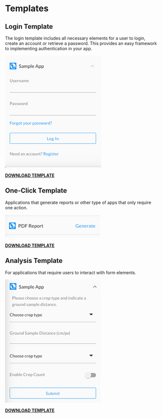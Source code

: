 # Templates

## Login Template

The login template includes all necessary elements for a user to login, create an account or retrieve a password. This provides an easy framework to implementing authentication in your app.

![](../../.gitbook/assets/login-template.jpg)

[**DOWNLOAD TEMPLATE**](https://github.com/dronedeploy/DroneDeploy-App-Market/releases/download/v1.2/dronedeploy-app-full.zip)

## One-Click Template

Applications that generate reports or other type of apps that only require one action.

![](../../.gitbook/assets/generate-template.jpg)

[**DOWNLOAD TEMPLATE**](https://github.com/dronedeploy/DroneDeploy-App-Market/releases/download/v1.2/dronedeploy-app-one-click.zip)

## Analysis Template

For applications that require users to interact with form elements.

![](../../.gitbook/assets/analysis-template.jpg)

[**DOWNLOAD TEMPLATE**](https://github.com/dronedeploy/DroneDeploy-App-Market/releases/download/v1.2/dronedeploy-app-input.zip)

